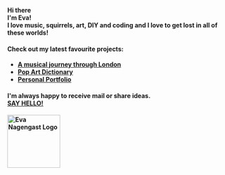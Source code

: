 <b>Hi there <b> <br/>
I'm Eva!<br/>
I love music, squirrels, art, DIY and coding and I love to get lost in all of these worlds!
<h4>Check out my latest favourite projects:</h4>
<ul>
  <li> <a href="https://london-music-journey.netlify.app/" >A musical journey through London</a></li>
    <li> <a href="https://evas-dictionary.netlify.app/" >Pop Art Dictionary</a></li>
    <li> <a href="https://eva-nagengast.com/">Personal Portfolio</a></li>
   </ul>

   <h4>I'm always happy to receive mail or share ideas. <br/> <a href="mailto:eva.nagengast.dev@gmail.com" >SAY HELLO!</a> </h4>
   <a href="https://eva-nagengast.com">
     <img src="https://eva-nagengast.com/static/media/smalllogo.2417adb896f7c71b8784.png"  style="width: 120px" alt="Eva Nagengast Logo"/>
     </a> 

<!--
**EvaNagengast/EvaNagengast** is a ✨ _special_ ✨ repository because its `README.md` (this file) appears on your GitHub profile.

Here are some ideas to get you started:

- 🔭 I’m currently working on ...
- 🌱 I’m currently learning ...
- 👯 I’m looking to collaborate on ...
- 🤔 I’m looking for help with ...
- 💬 Ask me about ...
- 📫 How to reach me: ...
- 😄 Pronouns: ...
- ⚡ Fun fact: ...
-->
